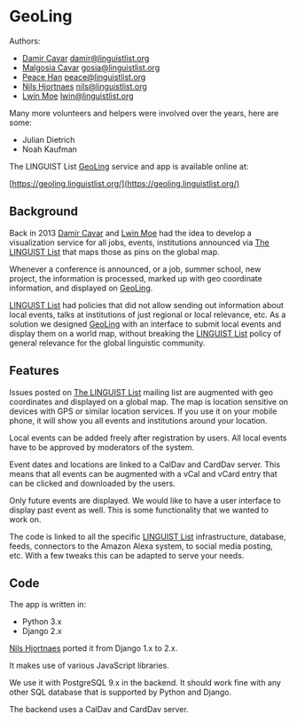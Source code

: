 # GeoLing

Authors:
- [Damir Cavar] <damir@linguistlist.org>
- [Malgosia Cavar] <gosia@linguistlist.org>
- [Peace Han] <peace@linguistlist.org>
- [Nils Hjortnaes] <nils@linguistlist.org>
- [Lwin Moe] <lwin@linguistlist.org>

Many more volunteers and helpers were involved over the years, here are some:
- Julian Dietrich
- Noah Kaufman

The LINGUIST List [GeoLing] service and app is available online at:

[https://geoling.linguistlist.org/](https://geoling.linguistlist.org/)



## Background

Back in 2013 [Damir Cavar] and [Lwin Moe] had the idea to develop a visualization service for all jobs, events, institutions announced via [The LINGUIST List] that maps those as pins on the global map.

Whenever a conference is announced, or a job, summer school, new project, the information is processed, marked up with geo coordinate information, and displayed on [GeoLing].

[LINGUIST List] had policies that did not allow sending out information about local events, talks at institutions of just regional or local relevance, etc. As a solution we designed [GeoLing] with an interface to submit local events and display them on a world map, without breaking the [LINGUIST List] policy of general relevance for the global linguistic community.


## Features

Issues posted on [The LINGUIST List] mailing list are augmented with geo coordinates and displayed on a global map. The map is location sensitive on devices with GPS or similar location services. If you use it on your mobile phone, it will show you all events and institutions
around your location.

Local events can be added freely after registration by users. All local events have to be approved by moderators of the system.

Event dates and locations are linked to a CalDav and CardDav server. This means that all events can be augmented with a vCal and vCard entry that can be clicked and downloaded by the users.

Only future events are displayed. We would like to have a user interface to display past event as well. This is some functionality that we wanted to work on.

The code is linked to all the specific [LINGUIST List] infrastructure, database, feeds, connectors to the Amazon Alexa system, to social media posting, etc. With a few tweaks this can be adapted to serve your needs.


## Code

The app is written in:

-	Python 3.x
-	Django 2.x

[Nils Hjortnaes] ported it from Django 1.x to 2.x.

It makes use of various JavaScript libraries.

We use it with PostgreSQL 9.x in the backend. It should work fine with any other SQL database that is supported by Python and Django.

The backend uses a CalDav and CardDav server.



[GeoLing]: https://geoling.linguistlist.org/ "GeoLing"
[Peace Han]: https://linguistlist.org/people/peace.html "Peace Han"
[Nils Hjortnaes]: https://linguistlist.org/people/nils.html "Nils Hjortnaes"
[Lwin Moe]: https://linguistlist.org/people/lwin.html "Lwin Moe"
[Damir Cavar]: https://linguistlist.org/people/damir.html "Damir Cavar"
[Malgosia Cavar]: https://linguistlist.org/people/gosia.html "Malgosia Cavar"
[The LINGUIST List]: https://new.linguistlist.org/ "The LINGUIST List"
[LINGUIST List]: https://new.linguistlist.org/ "The LINGUIST List"
